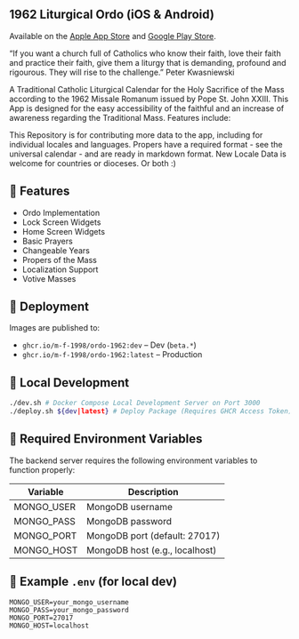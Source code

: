 ## 1962 Liturgical Ordo (iOS & Android)

Available on the [Apple App Store](https://apps.apple.com/gb/app/1962-liturgical-ordo/id6450934181) and [Google Play Store](https://play.google.com/store/apps/details?id=com.mfrankland.ordo_1962&hl=en_US).

“If you want a church full of Catholics who know their faith, love their faith and practice their faith, give them a liturgy that is demanding, profound and rigourous. They will rise to the challenge.”  Peter Kwasniewski

A Traditional Catholic Liturgical Calendar for the Holy Sacrifice of the Mass according to the 1962 Missale Romanum issued by Pope St. John XXIII. This App is designed for the easy accessibility of the faithful and an increase of awareness regarding the Traditional Mass. Features include:

This Repository is for contributing more data to the app, including for individual locales and languages. Propers have a required format - see the universal calendar - and are ready in markdown format. New Locale Data is welcome for countries or dioceses. Or both :)

## 🌱 Features

- Ordo Implementation
- Lock Screen Widgets
- Home Screen Widgets
- Basic Prayers
- Changeable Years
- Propers of the Mass
- Localization Support
- Votive Masses

## 🚀 Deployment

Images are published to:
- `ghcr.io/m-f-1998/ordo-1962:dev` – Dev (`beta.*`)
- `ghcr.io/m-f-1998/ordo-1962:latest` – Production

## 🐳 Local Development

```bash
./dev.sh # Docker Compose Local Development Server on Port 3000
./deploy.sh ${dev|latest} # Deploy Package (Requires GHCR Access Token)
```

## 🔧 Required Environment Variables

The backend server requires the following environment variables to function properly:

| Variable              | Description                         |
|-----------------------|-------------------------------------|
| MONGO_USER            | MongoDB username                    |
| MONGO_PASS            | MongoDB password                    |
| MONGO_PORT            | MongoDB port (default: 27017)       |
| MONGO_HOST            | MongoDB host (e.g., localhost)      |

## 📁 Example `.env` (for local dev)

```env
MONGO_USER=your_mongo_username
MONGO_PASS=your_mongo_password
MONGO_PORT=27017
MONGO_HOST=localhost